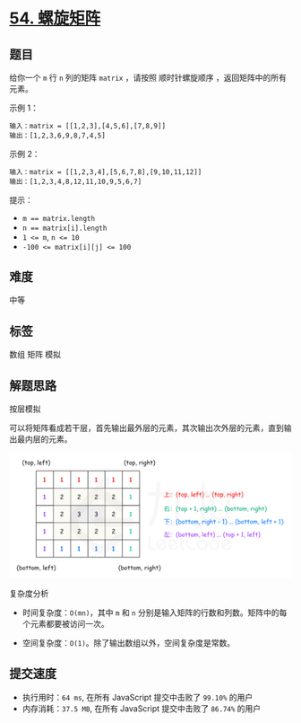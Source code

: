# [54. 螺旋矩阵](https://leetcode-cn.com/problems/spiral-matrix/)

## 题目

给你一个 `m` 行 `n` 列的矩阵 `matrix` ，请按照 顺时针螺旋顺序 ，返回矩阵中的所有元素。

示例 1：

```txt
输入：matrix = [[1,2,3],[4,5,6],[7,8,9]]
输出：[1,2,3,6,9,8,7,4,5]
```

示例 2：

```txt
输入：matrix = [[1,2,3,4],[5,6,7,8],[9,10,11,12]]
输出：[1,2,3,4,8,12,11,10,9,5,6,7]
```

提示：

- `m == matrix.length`
- `n == matrix[i].length`
- `1 <= m`, `n <= 10`
- `-100 <= matrix[i][j] <= 100`

## 难度

中等

## 标签

数组 矩阵 模拟

## 解题思路

按层模拟

可以将矩阵看成若干层，首先输出最外层的元素，其次输出次外层的元素，直到输出最内层的元素。

![按层遍历](./imgs/54_fig1.png)

复杂度分析

- 时间复杂度：`O(mn)`，其中 `m` 和 `n` 分别是输入矩阵的行数和列数。矩阵中的每个元素都要被访问一次。

- 空间复杂度：`O(1)`。除了输出数组以外，空间复杂度是常数。

## 提交速度

- 执行用时：`64 ms`, 在所有 JavaScript 提交中击败了 `99.10%` 的用户
- 内存消耗：`37.5 MB`, 在所有 JavaScript 提交中击败了 `86.74%` 的用户
